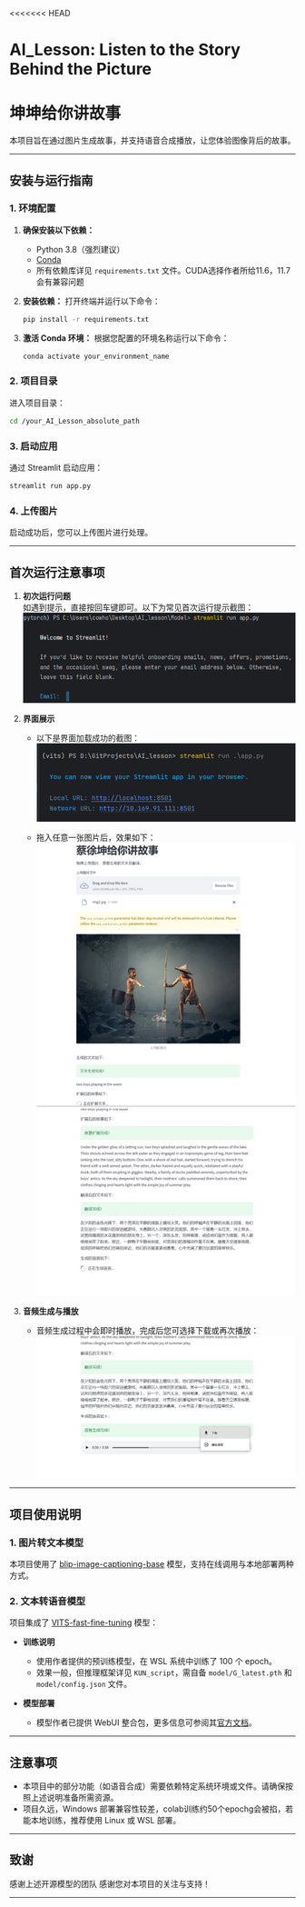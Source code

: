 <<<<<<< HEAD
# **AI_Lesson: Listen to the Story Behind the Picture**  
# **坤坤给你讲故事**

本项目旨在通过图片生成故事，并支持语音合成播放，让您体验图像背后的故事。

---

## **安装与运行指南**

### **1. 环境配置**
1. **确保安装以下依赖：**
   - Python 3.8（强烈建议）  
   - [Conda](https://docs.conda.io/projects/conda/en/latest/user-guide/install/index.html)  
   - 所有依赖库详见 `requirements.txt` 文件。CUDA选择作者所给11.6，11.7会有兼容问题

2. **安装依赖：**
   打开终端并运行以下命令：
   ```bash
   pip install -r requirements.txt
   ```

3. **激活 Conda 环境：**
   根据您配置的环境名称运行以下命令：
   ```bash
   conda activate your_environment_name
   ```

### **2. 项目目录**
进入项目目录：
```bash
cd /your_AI_Lesson_absolute_path
```

### **3. 启动应用**
通过 Streamlit 启动应用：
```bash
streamlit run app.py
```

### **4. 上传图片**
启动成功后，您可以上传图片进行处理。

---

## **首次运行注意事项**
1. **初次运行问题**  
   如遇到提示，直接按回车键即可。以下为常见首次运行提示截图：  
   ![首次运行提示](asset/image.png)

2. **界面展示**  
   - 以下是界面加载成功的截图：  
     ![界面](asset/img.png)

   - 拖入任意一张图片后，效果如下：  
     ![图片效果1](asset/img_3.png)  
     ![图片效果2](asset/img_4.png)

3. **音频生成与播放**  
   - 音频生成过程中会即时播放，完成后您可选择下载或再次播放：  
     ![播放与下载](asset/img_6.png)

---

## **项目使用说明**

### **1. 图片转文本模型**
本项目使用了 [blip-image-captioning-base](https://huggingface.co/Salesforce/blip-image-captioning-base/blob/main/pytorch_model.bin) 模型，支持在线调用与本地部署两种方式。

### **2. 文本转语音模型**
项目集成了 [VITS-fast-fine-tuning](https://github.com/Plachtaa/VITS-fast-fine-tuning) 模型：  
- **训练说明**  
  - 使用作者提供的预训练模型，在 WSL 系统中训练了 100 个 epoch。  
  - 效果一般，但推理框架详见 `KUN_script`，需自备 `model/G_latest.pth` 和 `model/config.json` 文件。  

- **模型部署**  
  - 模型作者已提供 WebUI 整合包，更多信息可参阅其[官方文档](https://github.com/Plachtaa/VITS-fast-fine-tuning)。

---

## **注意事项**
- 本项目中的部分功能（如语音合成）需要依赖特定系统环境或文件。请确保按照上述说明准备所需资源。
- 项目久远，Windows 部署兼容性较差，colab训练约50个epochg会被掐，若能本地训练，推荐使用 Linux 或 WSL 部署。

---

## **致谢**
感谢上述开源模型的团队
感谢您对本项目的关注与支持！  

---